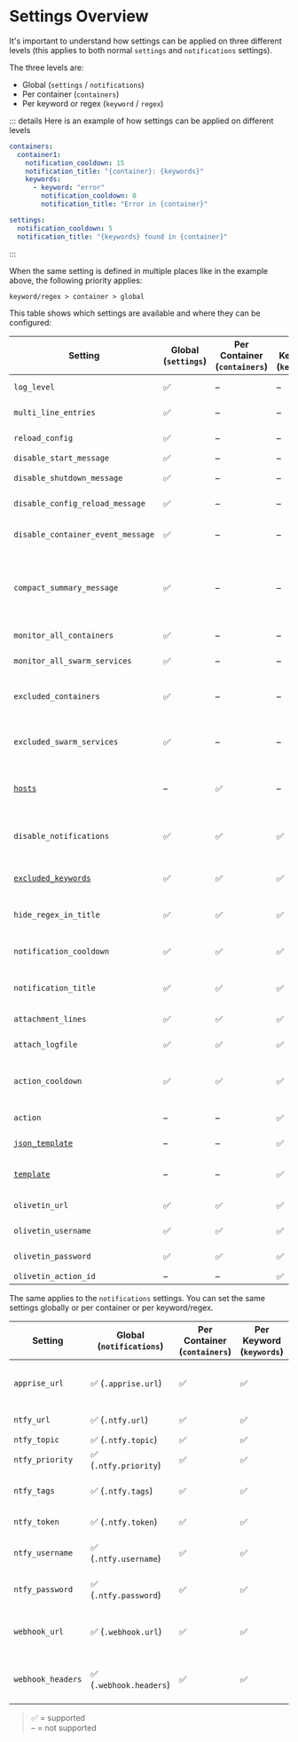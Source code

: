 

# Settings Overview

It's important to understand how settings can be applied on three different levels (this applies to both normal `settings` and `notifications` settings).

The three levels are:
- Global (`settings` / `notifications`)
- Per container (`containers`)
- Per keyword or regex (`keyword` / `regex`)

::: details Here is an example of how settings can be applied on different levels

```yaml
containers:
  container1:
    notification_cooldown: 15
    notification_title: "{container}: {keywords}"
    keywords:
      - keyword: "error"
        notification_cooldown: 0
        notification_title: "Error in {container}"

settings:
  notification_cooldown: 5
  notification_title: "{keywords} found in {container}"
```
:::

When the same setting is defined in multiple places like in the example above, the following priority applies:

`keyword/regex > container > global`

This table shows which settings are available and where they can be configured:<br>


| Setting                         | Global (`settings`) | Per Container (`containers`) | Per Keyword (`keywords`) | Description |
|---------------------------------|--------------------|-------------------------------|--------------------------|-------------|
| `log_level`                      | ✅                   | –                             | –                     | Logging level: `DEBUG`, `INFO`, `WARNING`, `ERROR` |
| `multi_line_entries`            | ✅                   | –                             | –                      | Enable detection of multi-line log entries |
| `reload_config`                 | ✅                   | –                             | –                      | Automatically reload config on changes |
| `disable_start_message`         | ✅                   | –                             | –                      | Disable startup notification |
| `disable_shutdown_message`      | ✅                   | –                             | –                      | Disable shutdown notification |
| `disable_config_reload_message` | ✅                   | –                             | –                      | Disable notification when config is reloaded |
| `disable_container_event_message`| ✅                  | –                             | –                      | Disable notification when container monitoring starts/stops |
| `compact_summary_message`       | ✅                   | –                             | –                      | Formats the summary message in startup and config reload notifications with a comma-separated list of containers instead of a multi-line list|
| `monitor_all_containers`        | ✅                   | –                             | –                      | Monitor all containers on the host |
| `monitor_all_swarm_services`    | ✅                   | –                             | –                      | Monitor all swarm services on the host |
| `excluded_containers`           | ✅                   | –                             | –                      | List of containers that should not be monitored. To be used with `monitor_all_containers` |
| `excluded_swarm_services`       | ✅                   | –                             | –                      | List of swarm services that should not be monitored. To be used with `monitor_all_swarm_services` |
| [`hosts`](./remote-hosts#assign-containers-to-hosts) | –     | ✅      | –             | Name of the host a container should be monitored on if monitoring multiple hosts |
| `disable_notifications`         | ✅                   | ✅                             | ✅                      | Disable notifications when keywords are found. Useful when you only want to trigger actions. |
| [`excluded_keywords`](./config_sections/settings#excluded-keywords) | ✅  | ✅  | ✅    | Log lines with these keywords will always be ignored | 
| `hide_regex_in_title`           | ✅                   | ✅                            | ✅                     | Exclude regex  from notification title for cleaner look | 
| `notification_cooldown`         | ✅                   | ✅                            | ✅                     | Seconds between repeated alerts per container and keyword |
| `notification_title`            | ✅                   | ✅                            | ✅                     | Template for the notification title (`{container}`, `{keywords}`) |
| `attachment_lines`              | ✅                   | ✅                            | ✅                     | Number of log lines to include in attachments |
| `attach_logfile`                | ✅                   | ✅                            | ✅                     | Attach log output to the notification (true/false) |
| `action_cooldown`               | ✅                   | ✅                            | ✅                      | Cooldown for triggering container actions per container and action (default: 300s, min: 10s) |
| `action`                        | –                    | –                             | ✅                      | Trigger container actions (restart/stop) |
| [`json_template`](./customize-notifications/json_template) | – | –                     | ✅                     | Template for JSON log entries |
| [`template`](./customize-notifications/template) | –   | –                             | ✅                      | Template for plain text log entries using named capturing groups |
| `olivetin_url`                  | ✅                   | ✅                            | ✅                      | URL of your OliveTin instance |
| `olivetin_username`             | ✅                   | ✅                            | ✅                      | Username for your OliveTin instance |
| `olivetin_password`             | ✅                   | ✅                            | ✅                      | Password for your OliveTin instance |
| `olivetin_action_id`            | –                    | –                             | ✅                      | OliveTin action ID |

The same applies to the `notifications` settings. You can set the same settings globally or per container or per keyword/regex. <br>

| Setting                         | Global (`notifications`) | Per Container (`containers`) | Per Keyword (`keywords`) | Description |
|---------------------------------|--------------------|-------------------------------|--------------------------|-------------|
| `apprise_url`                  | ✅ (`.apprise.url`)   | ✅                            | ✅                      | Apprise-compatible URL for notifications |
| `ntfy_url`                      | ✅ (`.ntfy.url`)     | ✅                            | ✅                 | ntfy server URL |
| `ntfy_topic`                    | ✅ (`.ntfy.topic`)   | ✅                            | ✅                 | ntfy topic |
| `ntfy_priority`                 | ✅ (`.ntfy.priority`)| ✅                            | ✅                 | ntfy priority (1–5) |
| `ntfy_tags`                     | ✅ (`.ntfy.tags`)    | ✅                            | ✅                 | Tags/emojis for ntfy notifications |
| `ntfy_token`                    | ✅ (`.ntfy.token`)   | ✅                            |✅                      | ntfy token for authentication |
| `ntfy_username`                 | ✅ (`.ntfy.username`) | ✅                            | ✅                     | ntfy username for authentication |
| `ntfy_password`                 | ✅ (`.ntfy.password`) | ✅                            | ✅                     | ntfy password for authentication |
| `webhook_url`                   | ✅ (`.webhook.url`)  | ✅                            | ✅                     | Custom webhook URL for notifications |
| `webhook_headers`               | ✅ (`.webhook.headers`) | ✅                            | ✅                     | Custom headers for webhook notifications |

> ✅ = supported<br>
> – = not supported

